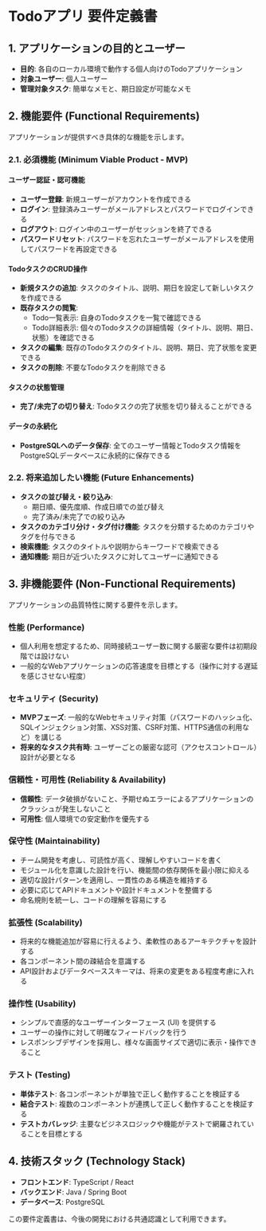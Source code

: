 # Todoアプリ 要件定義書

## 1. アプリケーションの目的とユーザー
- **目的**: 各自のローカル環境で動作する個人向けのTodoアプリケーション
- **対象ユーザー**: 個人ユーザー
- **管理対象タスク**: 簡単なメモと、期日設定が可能なメモ

## 2. 機能要件 (Functional Requirements)
アプリケーションが提供すべき具体的な機能を示します。

### 2.1. 必須機能 (Minimum Viable Product - MVP)

#### ユーザー認証・認可機能
- **ユーザー登録**: 新規ユーザーがアカウントを作成できる
- **ログイン**: 登録済みユーザーがメールアドレスとパスワードでログインできる
- **ログアウト**: ログイン中のユーザーがセッションを終了できる
- **パスワードリセット**: パスワードを忘れたユーザーがメールアドレスを使用してパスワードを再設定できる

#### TodoタスクのCRUD操作
- **新規タスクの追加**: タスクのタイトル、説明、期日を設定して新しいタスクを作成できる
- **既存タスクの閲覧**:
  - Todo一覧表示: 自身のTodoタスクを一覧で確認できる
  - Todo詳細表示: 個々のTodoタスクの詳細情報（タイトル、説明、期日、状態）を確認できる
- **タスクの編集**: 既存のTodoタスクのタイトル、説明、期日、完了状態を変更できる
- **タスクの削除**: 不要なTodoタスクを削除できる

#### タスクの状態管理
- **完了/未完了の切り替え**: Todoタスクの完了状態を切り替えることができる

#### データの永続化
- **PostgreSQLへのデータ保存**: 全てのユーザー情報とTodoタスク情報をPostgreSQLデータベースに永続的に保存できる

### 2.2. 将来追加したい機能 (Future Enhancements)
- **タスクの並び替え・絞り込み**:
  - 期日順、優先度順、作成日順での並び替え
  - 完了済み/未完了での絞り込み
- **タスクのカテゴリ分け・タグ付け機能**: タスクを分類するためのカテゴリやタグを付与できる
- **検索機能**: タスクのタイトルや説明からキーワードで検索できる
- **通知機能**: 期日が近づいたタスクに対してユーザーに通知できる

## 3. 非機能要件 (Non-Functional Requirements)
アプリケーションの品質特性に関する要件を示します。

### 性能 (Performance)
- 個人利用を想定するため、同時接続ユーザー数に関する厳密な要件は初期段階では設けない
- 一般的なWebアプリケーションの応答速度を目標とする（操作に対する遅延を感じさせない程度）

### セキュリティ (Security)
- **MVPフェーズ**: 一般的なWebセキュリティ対策（パスワードのハッシュ化、SQLインジェクション対策、XSS対策、CSRF対策、HTTPS通信の利用など）を講じる
- **将来的なタスク共有時**: ユーザーごとの厳密な認可（アクセスコントロール）設計が必要となる

### 信頼性・可用性 (Reliability & Availability)
- **信頼性**: データ破損がないこと、予期せぬエラーによるアプリケーションのクラッシュが発生しないこと
- **可用性**: 個人環境での安定動作を優先する

### 保守性 (Maintainability)
- チーム開発を考慮し、可読性が高く、理解しやすいコードを書く
- モジュール化を意識した設計を行い、機能間の依存関係を最小限に抑える
- 適切な設計パターンを適用し、一貫性のある構造を維持する
- 必要に応じてAPIドキュメントや設計ドキュメントを整備する
- 命名規則を統一し、コードの理解を容易にする

### 拡張性 (Scalability)
- 将来的な機能追加が容易に行えるよう、柔軟性のあるアーキテクチャを設計する
- 各コンポーネント間の疎結合を意識する
- API設計およびデータベーススキーマは、将来の変更をある程度考慮に入れる

### 操作性 (Usability)
- シンプルで直感的なユーザーインターフェース (UI) を提供する
- ユーザーの操作に対して明確なフィードバックを行う
- レスポンシブデザインを採用し、様々な画面サイズで適切に表示・操作できること

### テスト (Testing)
- **単体テスト**: 各コンポーネントが単独で正しく動作することを検証する
- **結合テスト**: 複数のコンポーネントが連携して正しく動作することを検証する
- **テストカバレッジ**: 主要なビジネスロジックや機能がテストで網羅されていることを目標とする

## 4. 技術スタック (Technology Stack)
- **フロントエンド**: TypeScript / React
- **バックエンド**: Java / Spring Boot
- **データベース**: PostgreSQL

この要件定義書は、今後の開発における共通認識として利用できます。
